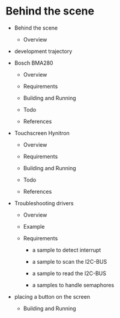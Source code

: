 # Behind the scene


* Behind the scene


    * Overview


* development trajectory


* Bosch BMA280


    * Overview


    * Requirements


    * Building and Running


    * Todo


    * References


* Touchscreen Hynitron


    * Overview


    * Requirements


    * Building and Running


    * Todo


    * References


* Troubleshooting drivers


    * Overview


    * Example


    * Requirements


        * a sample to detect interrupt


        * a sample to scan the I2C-BUS


        * a sample to read the I2C-BUS


        * a samples to handle semaphores


* placing a button on the screen


    * Building and Running
